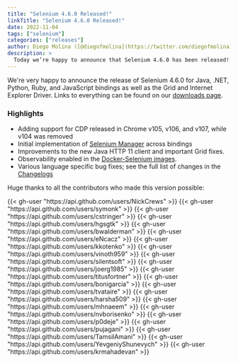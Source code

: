 ```yaml
---
title: "Selenium 4.6.0 Released!"
linkTitle: "Selenium 4.6.0 Released!"
date: 2022-11-04
tags: ["selenium"]
categories: ["releases"]
author: Diego Molina ([@diegofmolina](https://twitter.com/diegofmolina))
description: >
  Today we’re happy to announce that Selenium 4.6.0 has been released!
---
```


We're very happy to announce the release of Selenium 4.6.0 for Java, 
.NET, Python, Ruby, and JavaScript bindings as well as the Grid and 
Internet Explorer Driver. Links to everything can be found on our 
[downloads page][downloads].

### Highlights

  * Adding support for CDP released in Chrome v105, v106, and v107, while v104 was removed
  * Initial implementation of [Selenium Manager](/blog/2022/introducing-selenium-manager/) across bindings
  * Improvements to the new Java HTTP 11 client and important Grid fixes.
  * Observability enabled in the [Docker-Selenium images](https://github.com/SeleniumHQ/docker-selenium#tracing-in-grid).
  * Various language specific bug fixes; see the full list of changes in the [Changelogs][bindings]

Huge thanks to all the contributors who made this version possible:

<div class="row justify-content-center">
  <div class="col-11 p-4 bg-transparent">
    <div class="row justify-content-center">
{{< gh-user "https://api.github.com/users/NickCrews" >}}
{{< gh-user "https://api.github.com/users/symonk" >}} 
{{< gh-user "https://api.github.com/users/cstringer" >}}
{{< gh-user "https://api.github.com/users/hgsgtk" >}}
{{< gh-user "https://api.github.com/users/bwalderman" >}} 
{{< gh-user "https://api.github.com/users/eNcacz" >}}
{{< gh-user "https://api.github.com/users/kkotenko" >}}
{{< gh-user "https://api.github.com/users/vinoth959" >}}
{{< gh-user "https://api.github.com/users/silentsoft" >}}
{{< gh-user "https://api.github.com/users/joerg1985" >}}
{{< gh-user "https://api.github.com/users/titusfortner" >}}
{{< gh-user "https://api.github.com/users/bonigarcia" >}}
{{< gh-user "https://api.github.com/users/tvataire" >}}
{{< gh-user "https://api.github.com/users/harsha509" >}}
{{< gh-user "https://api.github.com/users/mhnaeem" >}}
{{< gh-user "https://api.github.com/users/nvborisenko" >}} 
{{< gh-user "https://api.github.com/users/p0deje" >}}
{{< gh-user "https://api.github.com/users/pujagani" >}}
{{< gh-user "https://api.github.com/users/TamsilAmani" >}}
{{< gh-user "https://api.github.com/users/YevgeniyShunevych" >}}
{{< gh-user "https://api.github.com/users/krmahadevan" >}}
    </div>
  </div>
</div>

[downloads]: /downloads
[bindings]: /downloads#bindings

